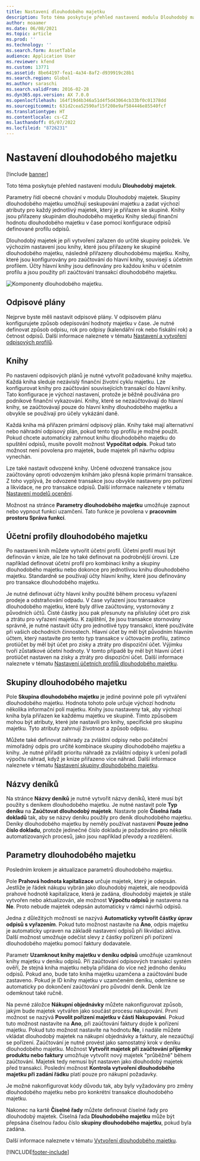 ```yaml
---
title: Nastavení dlouhodobého majetku
description: Toto téma poskytuje přehled nastavení modulu Dlouhodobý majetek.
author: moaamer
ms.date: 06/08/2021
ms.topic: article
ms.prod: ''
ms.technology: ''
ms.search.form: AssetTable
audience: Application User
ms.reviewer: kfend
ms.custom: 13771
ms.assetid: 8be64197-fea1-4a34-8af2-d939919c28b1
ms.search.region: Global
ms.author: saraschi
ms.search.validFrom: 2016-02-28
ms.dyn365.ops.version: AX 7.0.0
ms.openlocfilehash: 164f19d4b346a51d4f5d43064cb33bf0c01378dd
ms.sourcegitcommit: 631d2cea52590af15f208e9af584446e85540fcf
ms.translationtype: HT
ms.contentlocale: cs-CZ
ms.lasthandoff: 05/07/2022
ms.locfileid: "8726231"
---
```

# <a name="set-up-fixed-assets"></a>Nastavení dlouhodobého majetku

[!include [banner](../includes/banner.md)]

Toto téma poskytuje přehled nastavení modulu **Dlouhodobý majetek**. 

Parametry řídí obecné chování v modulu Dlouhodobý majetek. Skupiny dlouhodobého majetku umožňují seskupování majetku a zadat výchozí atributy pro každý jednotlivý majetek, který je přiřazen ke skupině. Knihy jsou přiřazeny skupinám dlouhodobého majetku Knihy sledují finanční hodnotu dlouhodobého majetku v čase pomocí konfigurace odpisů definované profilu odpisů.

Dlouhodobý majetek je při vytvoření zařazen do určité skupiny položek. Ve výchozím nastavení jsou knihy, které jsou přiřazeny ke skupině dlouhodobého majetku, následně přiřazeny dlouhodobému majetku. Knihy, které jsou konfigurovány pro zaúčtování do hlavní knihy, souvisejí s účetním profilem. Účty hlavní knihy jsou definovány pro každou knihu v účetním profilu a jsou použity při zaúčtování transakcí dlouhodobého majetku.

![Komponenty dlouhodobého majetku.](./media/FAComponents_Updated.png)

## <a name="depreciation-profiles"></a>Odpisové plány

Nejprve byste měli nastavit odpisové plány. V odpisovém plánu konfigurujete způsob odepisování hodnoty majetku v čase. Je nutné definovat způsob odpisu, rok pro odpisy (kalendářní rok nebo fiskální rok) a četnost odpisů. Další informace naleznete v tématu [Nastavení a vytvoření odpisových profilů](tasks/set-up-depreciation-profiles.md).

## <a name="books"></a>Knihy

Po nastavení odpisových plánů je nutné vytvořit požadované knihy majetku. Každá kniha sleduje nezávislý finanční životní cyklu majetku. Lze konfigurovat knihy pro zaúčtování souvisejících transakcí do hlavní knihy. Tato konfigurace je výchozí nastavení, protože je běžně používána pro podnikové finanční vykazování. Knihy, které se nezaúčtovávají do hlavní knihy, se zaúčtovávají pouze do hlavní knihy dlouhodobého majetku a obvykle se používají pro účely vykázání daně.

Každá kniha má přiřazen primární odpisový plán. Knihy také mají alternativní nebo náhradní odpisový plán, pokud tento typ profilu je možné použít. Pokud chcete automaticky zahrnout knihu dlouhodobého majetku do spuštění odpisů, musíte povolit možnost **Vypočítat odpis**. Pokud tato možnost není povolena pro majetek, bude majetek při návrhu odpisu vynechán.

Lze také nastavit odvozené knihy. Určené odvozené transakce jsou zaúčtovány oproti odvozeným knihám jako přesná kopie primární transakce. Z toho vyplývá, že odvozené transakce jsou obvykle nastaveny pro pořízení a likvidace, ne pro transakce odpisů. Další informace naleznete v tématu [Nastavení modelů ocenění](tasks/set-up-value-models.md).

Možnost na stránce **Parametry dlouhodobého majetku** umožňuje zapnout nebo vypnout funkci uzamčení. Tato funkce je povolena v **pracovním prostoru Správa funkcí**.

## <a name="fixed-asset-posting-profiles"></a>Účetní profily dlouhodobého majetku

Po nastavení knih můžete vytvořit účetní profil. Účetní profil musí být definován v knize, ale lze ho také definovat na podrobnější úrovni. Lze například definovat účetní profil pro kombinaci knihy a skupiny dlouhodobého majetku nebo dokonce pro jednotlivou knihu dlouhodobého majetku. Standardně se používají účty hlavní knihy, které jsou definovány pro transakce dlouhodobého majetku.

Je nutné definovat účty hlavní knihy použité během procesu vyřazení prodeje a odstraňování odpadu. V čase vyřazení jsou transaakce dlouhodobého majetku, které byly dříve zaúčtovány, vystornovány z původních účtů. Čisté částky jsou pak přesunuty na příslušný účet pro zisk a ztrátu pro vyřazení majetku. K zajištění, že jsou transakce stornovány správně, je nutné nastavit účty pro jednotlivé typy transakcí, které používáte při vašich obchodních činnostech. Hlavní účet by měl být původním hlavním účtem, který nastavíte pro tento typ transakce v účtovacím profilu, zatímco protiúčet by měl být účet pro zisky a ztráty pro dispoziční účet. Výjimku tvoří zůstatkové účetní hodnoty. V tomto případě by měl být hlavní účet i protiúčet nastaven na zisky a ztráty pro dispoziční účet. Další informace naleznete v tématu [Nastavení účetních profilů dlouhodobého majetku](tasks/set-up-fixed-asset-posting-profiles.md).

## <a name="fixed-asset-groups"></a>Skupiny dlouhodobého majetku

Pole **Skupina dlouhodobého majetku** je jediné povinné pole při vytváření dlouhodobého majetku. Hodnota tohoto pole určuje výchozí hodnotu několika informační polí majetku. Knihy jsou nastaveny tak, aby výchozí kniha byla přiřazen ke každému majetku ve skupině. Tímto způsobem mohou být atributy, které jste nastavili pro knihy, specifické pro skupinu majetku. Tyto atributy zahrnují životnost a způsob odpisu.

Můžete také definovat náhrady za zvláštní odpisy nebo počáteční mimořádný odpis pro určité kombinace skupiny dlouhodobého majetku a knihy. Je nutné přiřadit prioritu náhradě za zvláštní odpisy k určení pořadí výpočtu náhrad, když je knize přiřazeno více náhrad. Další informace naleznete v tématu [Nastavení skupiny dlouhodobého majetku](tasks/set-up-fixed-asset-groups.md).

## <a name="journal-names"></a>Názvy deníků

Na stránce **Názvy deníků** je nutné vytvořit názvy deníků, které musí být použity s deníkem dlouhodobého majetku. Je nutné nastavit pole **Typ deníku** na **Zaúčtovat dlouhodobý majetek**. Nastavte pole **Číselná řada dokladů** tak, aby se názvy deníku použily pro deník dlouhodobého majetku. Deníky dlouhodobého majetku by neměly používat nastavení **Pouze jedno číslo dokladu**, protože jedinečné číslo dokladu je požadováno pro několik automatizovaných procesů, jako jsou například převody a rozdělení.

## <a name="fixed-asset-parameters"></a>Parametry dlouhodobého majetku

Posledním krokem je aktualizace parametrů dlouhodobého majetku.

Pole **Prahová hodnota kapitalizace** určuje majetek, který je odepsán. Jestliže je řádek nákupu vybrán jako dlouhodobý majetek, ale neodpovídá prahové hodnotě kapitalizace, která je zadána, dlouhodobý majetek je stále vytvořen nebo aktualizován, ale možnost **Výpočtu odpisů** je nastavena na **Ne**. Proto nebude majetek odepsán automaticky v rámci návrhů odpisů.

Jedna z důležitých možností se nazývá **Automaticky vytvořit částky úprav odpisů s vyřazením**. Pokud tuto možnost nastavíte na **Ano**, odpis majetku je automaticky upraven na základě nastavení odpisů při likvidaci aktiva. Další možnost umožńuje odečíst slevy z částky pořízení při pořízení dlouhodobého majetku pomocí faktury dodavatele.

Parametr **Uzamknout knihy majetku v deníku odpisů** umožňuje uzamknout knihy majetku v deníku odpisů. Při zaúčtování odpisových transakcí systém ověří, že stejná kniha majetku nebyla přidána do více než jednoho deníku odpisů. Pokud ano, bude tato kniha majetku uzamčena a zaúčtování bude zastaveno. Pokud je ID knihy majetku v uzamčeném deníku, odemkne se automaticky po dokončení zaúčtování pro původní deník. Deník lze odemknout také ručně. 

Na pevné záložce **Nákupní objednávky** můžete nakonfigurovat způsob, jakým bude majetek vytvářen jako součást procesu nakupování. První možnost se nazývá **Povolit pořízení majetku v části Nakupování**. Pokud tuto možnost nastavíte na **Ano**, při zaúčtování faktury dojde k pořízení majetku. Pokud tuto možnost nastavíte na hodnotu **Ne**, i nadále můžete vkládat dlouhodobý majetek na nákupní objednávky a faktury, ale nezaúčtují se pořízení. Zaúčtování je nutné provést jako samostatný krok v deníku dlouhodobého majetku. Možnost **Vytvořit majetek při zaúčtování příjemky produktu nebo faktury** umožňuje vytvořit nový majetek "průběžně" během zaúčtování. Majetek tedy nemusí být nastaven jako dlouhodobý majetek před transakcí. Poslední možnost **Kontrola vytvoření dlouhodobého majetku při zadání řádku** platí pouze pro nákupní požadavky.

Je možné nakonfigurovat kódy důvodu tak, aby byly vyžadovány pro změny dlouhodobého majetku nebo pro konkrétní transakce dlouhodobého majetku.

Nakonec na kartě **Číselné řady** můžete definovat číselné řady pro dlouhodobý majetek. Číselná řada **Dlouhodobého majetku** může být přepsána číselnou řadou číslo **skupiny dlouhodobého majetku**, pokud byla zadána.

Další informace naleznete v tématu [Vytvoření dlouhodobého majetku](tasks/create-fixed-asset.md).


[!INCLUDE[footer-include](../../includes/footer-banner.md)]
